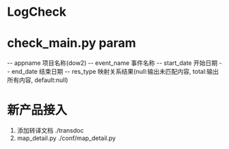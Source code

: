 # LogCheck

# check_main.py param
-- appname 项目名称(dow2)
-- event_name 事件名称
-- start_date 开始日期
-- end_date 结束日期
-- res_type 映射关系结果(null:输出未匹配内容, total:输出所有内容, default:null)

# 新产品接入
1. 添加转译文档 ./transdoc
2. map_detail.py ./conf/map_detail.py

